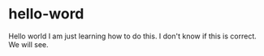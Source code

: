 # hello-word
Hello world
I am just learning how to do this. 
I don't know if this is correct. 
We will see. 
